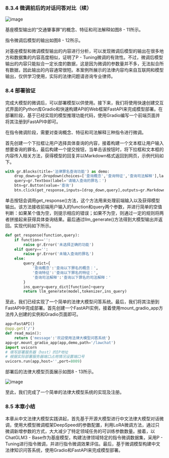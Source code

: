 ### 8.3.4 微调前后的对话问答对比（续）


![image](https://github.com/user-attachments/assets/6686ce5f-7fa1-4872-8548-f8f9fd9487e5)


基座模型输出的“交通肇事罪”的概念、特征和司法解释如图8 - 11所示。

指令微调后模型的输出如图8 - 12所示。

对基座模型和微调模型输出的内容进行分析，可以发现微调后模型的输出在很多地方和数据集的内容高度相似，证明了P - Tuning微调的有效性。不过，微调后模型输出的内容只能拟合一定长度的数据，这是因为微调的参数量并不多，无法拟合所有数据，因此输出的内容通常很短。本案例所展示的法律内容均来自互联网和模型输出，仅供学习使用，实际的法律问题请咨询专业律师。

### 8.4 部署验证

完成大模型的微调后，可以部署模型以供使用。接下来，我们将使用快速创建交互式界面的Python库Gradio和快速构建API的Web框架FastAPI来完成模型部署。在部署阶段，基于已经实现的模型推理功能代码，使用Gradio编写一个前端页面并将其注册到FastAPI中即可。

在指令微调阶段，需要对查询概念、特征和司法解释三种指令进行微调。

首先创建一个下拉框让用户选择具体查询的内容，接着构建一个文本框让用户输入想要查询的罪名，最后构建一个提交按钮，当单击该按钮时，将下拉框和文本框的内容传入相关方法，获得模型的回复并以Markdown格式返回到网页，示例代码如下。
```python
with gr.Blocks(title='法律罪名查询功能') as demo:
    drop_down=gr.Dropdown(choices=['查询概念','查询特征','查询司法解释'],label='请选择具体的功能')
    query=gr.Textbox(label='请输入查询的罪名：')
    btn=gr.Button(value='查询')
    btn.click(get_response,inputs=[drop_down,query],outputs=gr.Markdown())
```
单击按钮会调用get_response()方法，这个方法用来处理前端输入以及获得模型输出。该方法接收前端用户输入的function和query两个参数，并进行简单的空值判断：如果某个值为空，则提示相应的错误；如果不为空，则通过一定的规则将两者拼接起来获得具体查询结果。最后通过llm_generate()方法得到大模型输出并返回。实现代码如下所示。
```python
def get_response(function,query):
    if function=='':
        raise gr.Error('未选择正确的功能')
    elif query=='':
        raise gr.Error('未输入查询的罪名')
    else:
        query_dict={
            '查询概念':'查询以下罪名的概念：',
            '查询特征':'查询以下罪名的特征：',
            '查询司法解释':'查询以下罪名的司法解释：'
        }
        ins_query=query_dict[function]+query
        return llm_generate(model,tokenizer,ins_query)
```
至此，我们已经实现了一个简单的法律大模型问答系统。最后，我们将其注册到FastAPI中完成部署。首先创建一个FastAPI实例，接着使用mount_gradio_app方法传入创建的实例和Gradio页面即可。



```python
app=FastAPI()
@app.get('/')
def read_main():
    return {'message':'欢迎使用法律大模型问答系统'}
app=gr.mount_gradio_app(app,demo,path='/lawchat')
import uvicorn
# 填写部署服务器（host）的IP地址
# 根据实际部署服务器端口占用情况设置端口号
uvicorn.run(app,host='',port=8009)
```
部署后的法律大模型页面展示如图8 - 13所示。

![image](https://github.com/user-attachments/assets/a5aa7be0-178f-45d9-b5d3-8ed45a67dd12)


至此，我们完成了一个简单的法律大模型系统的实现及注册。

### 8.5 本章小结
本章从中文法律大模型实践讲起，首先基于开源大模型进行中文法律大模型对话微调，使用大模型微调框架DeepSpeed的参数配置，利用LoRA微调方法，通过只微调新增参数的方式，大大减少了特定领域任务的可训练参数数量。接着，以ChatGLM3 - Base作为基座模型，构建法律领域特定的指令微调数据集，采用P - Tuning进行指令微调，并进行指令微调效果评估。最后，基于微调模型构建中文法律知识问答系统，使用Gradio和FastAPI来完成模型部署。 
